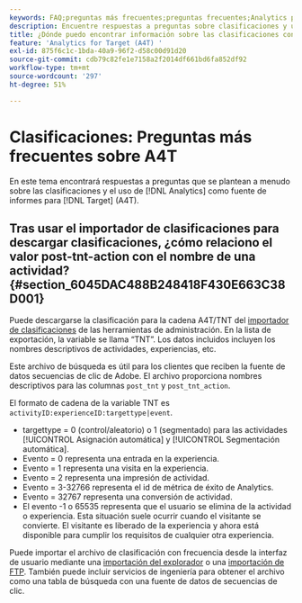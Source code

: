 ```yaml
---
keywords: FAQ;preguntas más frecuentes;preguntas frecuentes;Analytics para Target;A4T;clasificaciones;clasificación;importador de clasificaciones;post-tnt-action
description: Encuentre respuestas a preguntas sobre clasificaciones y uso de Analytics para actividades [!DNL Target] (A4T). A4T lets you use Analytics reporting for [!DNL Target] .
title: ¿Dónde puedo encontrar información sobre las clasificaciones con A4T?
feature: 'Analytics for Target (A4T) '
exl-id: 875f6c1c-1bda-40a9-96f2-d58c00d91d20
source-git-commit: cdb79c82fe1e7158a2f2014df661bd6fa852df92
workflow-type: tm+mt
source-wordcount: '297'
ht-degree: 51%

---
```


# Clasificaciones: Preguntas más frecuentes sobre A4T

En este tema encontrará respuestas a preguntas que se plantean a menudo sobre las clasificaciones y el uso de [!DNL Analytics] como fuente de informes para [!DNL Target] (A4T).

## Tras usar el importador de clasificaciones para descargar clasificaciones, ¿cómo relaciono el valor post-tnt-action con el nombre de una actividad? {#section_6045DAC488B248418F430E663C38D001}

Puede descargarse la clasificación para la cadena A4T/TNT del [importador de clasificaciones](https://experienceleague.adobe.com/docs/analytics/components/classifications/classifications-importer/c-working-with-saint.html) de las herramientas de administración. En la lista de exportación, la variable se llama “TNT”. Los datos incluidos incluyen los nombres descriptivos de actividades, experiencias, etc.

Este archivo de búsqueda es útil para los clientes que reciben la fuente de datos secuencias de clic de Adobe. El archivo proporciona nombres descriptivos para las columnas `post_tnt` y `post_tnt_action`.

El formato de cadena de la variable TNT es `activityID:experienceID:targettype|event`.

* targettype = 0 (control/aleatorio) o 1 (segmentado) para las actividades [!UICONTROL Asignación automática] y [!UICONTROL Segmentación automática].
* Evento = 0 representa una entrada en la experiencia.
* Evento = 1 representa una visita en la experiencia.
* Evento = 2 representa una impresión de actividad.
* Evento = 3-32766 representa el id de métrica de éxito de Analytics.
* Evento = 32767 representa una conversión de actividad.
* El evento -1 o 65535 representa que el usuario se elimina de la actividad o experiencia. Esta situación suele ocurrir cuando el visitante se convierte. El visitante es liberado de la experiencia y ahora está disponible para cumplir los requisitos de cualquier otra experiencia.

Puede importar el archivo de clasificación con frecuencia desde la interfaz de usuario mediante una [importación del explorador](https://experienceleague.adobe.com/docs/analytics/components/classifications/classifications-importer/browser-import.html?lang=en) o una [importación de FTP](https://experienceleague.adobe.com/docs/analytics/components/classifications/classifications-importer/import-file.html?lang=en). También puede incluir servicios de ingeniería para obtener el archivo como una tabla de búsqueda con una fuente de datos de secuencias de clic.
